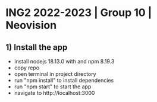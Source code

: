 # ING2 2022-2023 | Group 10 | Neovision

## 1) Install the app

-   install nodejs 18.13.0 with and npm 8.19.3
-   copy repo
-   open terminal in project directory
-   run "npm install" to install dependencies
-   run "npm start" to start the app
-   navigate to http://localhost:3000
